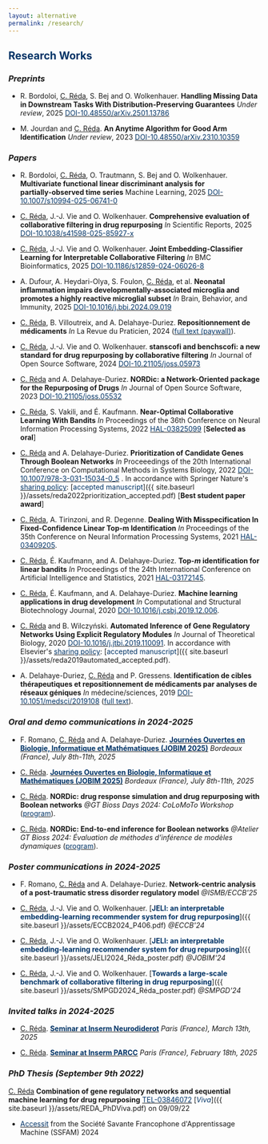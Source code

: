 ```yaml
---
layout: alternative
permalink: /research/
---
```


## **<font color="#003366">Research Works</font>**

### *Preprints*

- R. Bordoloi, <u>C. Réda</u>, S. Bej and O. Wolkenhauer. **Handling Missing Data in Downstream Tasks With Distribution-Preserving Guarantees** *Under review*, 2025 [<font color="#003366">DOI-10.48550/arXiv.2501.13786</font>](https://doi.org/10.48550/arXiv.2501.13786)  

- M. Jourdan and <u>C. Réda</u>. **An Anytime Algorithm for Good Arm Identification** *Under review*, 2023 [<font color="#003366">DOI-10.48550/arXiv.2310.10359</font>](https://doi.org/10.48550/arXiv.2310.10359)  

### *Papers*

- R. Bordoloi, <u>C. Réda</u>, O. Trautmann, S. Bej and O. Wolkenhauer. **Multivariate functional linear discriminant analysis for partially‑observed time series** Machine Learning, 2025 [<font color="#003366">DOI-10.1007/s10994-025-06741-0</font>](https://doi.org/10.1007/s10994-025-06741-0)

- <u>C. Réda</u>, J.-J. Vie and O. Wolkenhauer. **Comprehensive evaluation of collaborative filtering in drug repurposing** *In* Scientific Reports, 2025 [<font color="#003366">DOI-10.1038/s41598-025-85927-x</font>](https://doi.org/10.1038/s41598-025-85927-x)

- <u>C. Réda</u>, J.-J. Vie and O. Wolkenhauer. **Joint Embedding-Classifier Learning for Interpretable Collaborative Filtering** *In* BMC Bioinformatics, 2025 [<font color="#003366">DOI-10.1186/s12859-024-06026-8</font>](https://doi.org/10.1186/s12859-024-06026-8)

- A. Dufour, A. Heydari-Olya, S. Foulon, <u>C. Réda</u>, et al. **Neonatal inflammation impairs developmentally-associated microglia and promotes a highly reactive microglial subset** *In* Brain, Behavior, and Immunity, 2025 [<font color="#003366">DOI-10.1016/j.bbi.2024.09.019</font>](https://doi.org/10.1016/j.bbi.2024.09.019) 

- <u>C. Réda</u>, B. Villoutreix, and A. Delahaye-Duriez. **Repositionnement de médicaments**
*In* La Revue du Praticien, 2024 ([<font color="#003366">full text (paywall)</font>](https://www.larevuedupraticien.fr/article/repositionnement-de-medicaments)).

- <u>C. Réda</u>, J.-J. Vie and O. Wolkenhauer. **stanscofi and benchscofi: a new standard for drug repurposing by collaborative filtering** *In* Journal of Open Source Software, 2024 [<font color="#003366">DOI-10.21105/joss.05973</font>](https://doi.org/10.21105/joss.05973) 

- <u>C. Réda</u> and A. Delahaye-Duriez. **NORDic: a Network-Oriented package for the Repurposing of Drugs** *In* Journal of Open Source Software, 2023 [<font color="#003366">DOI-10.21105/joss.05532</font>](https://doi.org/10.21105/joss.05532)

- <u>C. Réda</u>, S. Vakili, and É. Kaufmann. **Near-Optimal Collaborative Learning With Bandits** *In* Proceedings of the 36th Conference on Neural Information Processing Systems, 2022 [<font color="#003366">HAL-03825099</font>](https://proceedings.neurips.cc/paper_files/paper/2022/hash/5b9bef4eae0f574cedbf9f4bf29d8ae7-Abstract-Conference.html) [**Selected as oral**]

- <u>C. Réda</u> and A. Delahaye-Duriez. **Prioritization of Candidate Genes Through Boolean Networks** *In* Proceeedings of the 20th International Conference on Computational Methods in Systems Biology, 2022 [<font color="#003366">DOI-10.1007/978-3-031-15034-0_5</font>](https://doi.org/10.1007/978-3-031-15034-0_5) . 
In accordance with Springer Nature's [<font color="#003366">sharing policy</font>](https://www.springernature.com/gp/open-research/policies/accepted-manuscript-terms): [<font color="003366">accepted manuscript</font>]({{ site.baseurl }}/assets/reda2022prioritization_accepted.pdf) [**Best student paper award**]

- <u>C. Réda</u>, A. Tirinzoni, and R. Degenne. **Dealing With Misspecification In Fixed-Confidence Linear Top-m Identification** *In* Proceedings of the 35th Conference on Neural Information Processing Systems, 2021 [<font color="#003366">HAL-03409205</font>](https://proceedings.neurips.cc/paper/2021/hash/d5fcc35c94879a4afad61cacca56192c-Abstract.html).

- <u>C. Réda</u>, É. Kaufmann, and A. Delahaye-Duriez. **Top-*m* identification for linear bandits** *In* Proceedings of the 24th International Conference on Artificial Intelligence and Statistics, 2021 [<font color="#003366">HAL-03172145</font>](http://proceedings.mlr.press/v130/reda21a.html).

- <u>C. Réda</u>, É. Kaufmann, and A. Delahaye-Duriez. **Machine learning applications in drug development** *In* Computational and Structural Biotechnology Journal, 2020 [<font color="#003366">DOI-10.1016/j.csbj.2019.12.006</font>](https://doi.org/10.1016/j.csbj.2019.12.006).

- <u>C. Réda</u> and B. Wilczyński. **Automated Inference of Gene Regulatory Networks Using Explicit Regulatory Modules** *In* Journal of Theoretical Biology, 2020 [<font color="#003366">DOI-10.1016/j.jtbi.2019.110091</font>](https://doi.org/10.1016/j.jtbi.2019.110091). In accordance with Elsevier's [<font color="#003366">sharing policy</font>](https://www.elsevier.com/about/policies/sharing): [<font color="#003366">accepted manuscript</font>]({{ site.baseurl }}/assets/reda2019automated_accepted.pdf).

- A. Delahaye-Duriez, <u>C. Réda</u> and P. Gressens. **Identification de cibles thérapeutiques et repositionnement de médicaments par analyses de réseaux géniques**
*In* médecine/sciences, 2019 [<font color="#003366">DOI-10.1051/medsci/2019108</font>](https://doi.org/10.1051/medsci/2019108) ([<font color="#003366">full text</font>](https://www.medecinesciences.org/en/articles/medsci/full_html/2019/07/msc190127/msc190127.html)).

### *Oral and demo communications in 2024-2025*

- F. Romano, <u>C. Réda</u> and A. Delahaye-Duriez. [**<font color="#003366">Journées Ouvertes en Biologie, Informatique et Mathématiques (JOBIM 2025)</font>**](https://jobim2025.labri.fr/program.pdf) *Bordeaux (France), July 8th-11th, 2025*

- <u>C. Réda</u>. [**<font color="#003366">Journées Ouvertes en Biologie, Informatique et Mathématiques (JOBIM 2025)</font>**](https://jobim2025.labri.fr/program.pdf) *Bordeaux (France), July 8th-11th, 2025*

- <u>C. Réda</u>. **NORDic: drug response simulation and drug repurposing with Boolean networks** *@GT Bioss Days 2024: CoLoMoTo Workshop* ([<font color="#003366">program</font>](https://codimd.math.cnrs.fr/s/EVOoKlvx4#)).

- <u>C. Réda</u>. **NORDic: End-to-end inference for Boolean networks** *@Atelier GT Bioss 2024: Évaluation de méthodes d’inférence de modèles dynamiques* ([<font color="#003366">program</font>](https://codimd.math.cnrs.fr/s/pR4cVqX7d#)).

### *Poster communications in 2024-2025*

- F. Romano, <u>C. Réda</u> and A. Delahaye-Duriez. **Network-centric analysis of a post-traumatic stress disorder regulatory model** *@ISMB/ECCB'25*

- <u>C. Réda</u>, J.-J. Vie and O. Wolkenhauer. [**<font color="#003366">JELI: an interpretable embedding-learning recommender system for drug repurposing</font>**]({{ site.baseurl }}/assets/ECCB2024_P406.pdf) *@ECCB'24*

- <u>C. Réda</u>, J.-J. Vie and O. Wolkenhauer. [**<font color="#003366">JELI: an interpretable embedding-learning recommender system for drug repurposing</font>**]({{ site.baseurl }}/assets/JELI2024_Réda_poster.pdf) *@JOBIM'24*

- <u>C. Réda</u>, J.-J. Vie and O. Wolkenhauer. [**<font color="#003366">Towards a large-scale benchmark of collaborative filtering in drug repurposing</font>**]({{ site.baseurl }}/assets/SMPGD2024_Réda_poster.pdf) *@SMPGD'24*

### *Invited talks in 2024-2025*

- <u>C. Réda</u>. [**<font color="#003366">Seminar at Inserm Neurodiderot</font>**](https://neurodiderot.u-paris.fr/seminaire-dr-clemence-reda-le-jeudi-13-mars-2025/) *Paris (France), March 13th, 2025*

- <u>C. Réda</u>. [**<font color="#003366">Seminar at Inserm PARCC</font>**](https://parcc.inserm.fr/seminar/machine-learning-for-interpretability-in-systems-biology/) *Paris (France), February 18th, 2025*

### *PhD Thesis (September 9th 2022)*

<u>C. Réda</u> **Combination of gene regulatory networks and sequential machine learning for drug repurposing** [<font color="#003366">TEL-03846072</font>](https://hal.archives-ouvertes.fr/tel-03846072) [*<font color="#003366">Viva</font>*]({{ site.baseurl }}/assets/REDA_PhDViva.pdf) on 09/09/22

+ [<font color="#003366">Accessit</font>](http://ssfam.org/laureats-prix-de-these-ssfam/) from the Société Savante Francophone d'Apprentissage Machine (SSFAM) 2024 


